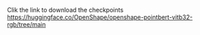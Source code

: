 Clik the link to download the checkpoints
https://huggingface.co/OpenShape/openshape-pointbert-vitb32-rgb/tree/main